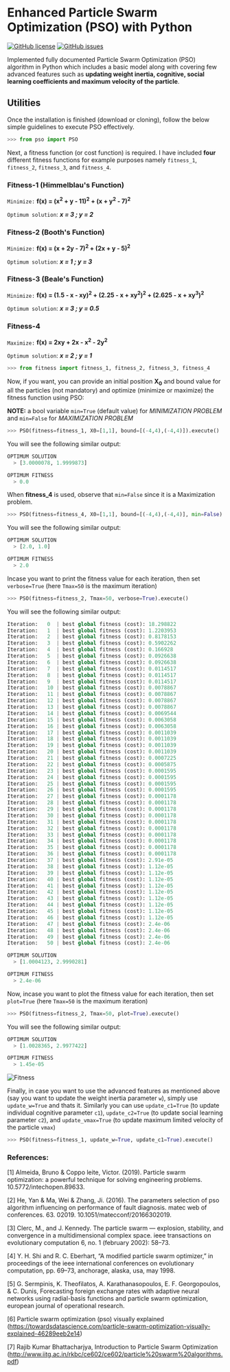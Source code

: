 # Enhanced Particle Swarm Optimization (PSO) with Python
[![GitHub license](https://img.shields.io/github/license/ujjwalkhandelwal/pso_particle_swarm_optimization)](https://github.com/ujjwalkhandelwal/pso_particle_swarm_optimization/blob/main/LICENSE)
[![GitHub issues](https://img.shields.io/github/issues/ujjwalkhandelwal/pso_particle_swarm_optimization?style=flat-square
)](https://github.com/ujjwalkhandelwal/pso_particle_swarm_optimization/issues)

Implemented fully documented Particle Swarm Optimization (PSO) algorithm in Python which includes a basic model along with covering few advanced features such as **updating weight inertia, cognitive, social learning coefficients and maximum velocity of the particle**.  

## Utilities
Once the installation is finished (download or cloning), follow the below simple guidelines to execute PSO effectively.
```py
>>> from pso import PSO
```
Next, a fitness function (or cost function) is required. I have included **four** different fitness functions for example purposes namely `fitness_1`, `fitness_2`, `fitness_3`, and `fitness_4`.

### Fitness-1 (Himmelblau's Function)
`Minimize:` **f(x) = (x<sup>2</sup> + y - 11)<sup>2</sup> + (x + y<sup>2</sup> - 7)<sup>2</sup>**
    
`Optimum solution`:  ***x = 3 ; y = 2***

### Fitness-2 (Booth's Function)
`Minimize:` **f(x) = (x + 2y - 7)<sup>2</sup> + (2x + y - 5)<sup>2</sup>**

`Optimum solution`:  ***x = 1 ; y = 3***

### Fitness-3 (Beale's Function)
`Minimize:` **f(x) = (1.5 - x - xy)<sup>2</sup> + (2.25 - x + xy<sup>2</sup>)<sup>2</sup> + (2.625 - x + xy<sup>3</sup>)<sup>2</sup>**
    
`Optimum solution`:  ***x = 3 ; y = 0.5***

### Fitness-4
`Maximize:` **f(x) = 2xy + 2x - x<sup>2</sup> - 2y<sup>2</sup>**
    
`Optimum solution`:  ***x = 2 ; y = 1***

```py
>>> from fitness import fitness_1, fitness_2, fitness_3, fitness_4
```

Now, if you want, you can provide an initial position **X<sub>0</sub>** and bound value for all the particles (not mandatory) and optimize (minimize or maximize) the fitness function using PSO:

**NOTE:** a bool variable `min=True` (default value) for *MINIMIZATION PROBLEM* and `min=False` for *MAXIMIZATION PROBLEM*

```py
>>> PSO(fitness=fitness_1, X0=[1,1], bound=[(-4,4),(-4,4)]).execute()
```
You will see the following similar output:
```py
OPTIMUM SOLUTION
  > [3.0000078, 1.9999873]

OPTIMUM FITNESS
  > 0.0
```
When **fitness_4** is used, observe that `min=False` since it is a Maximization problem.

```py
>>> PSO(fitness=fitness_4, X0=[1,1], bound=[(-4,4),(-4,4)], min=False).execute()
```
You will see the following similar output:
```py
OPTIMUM SOLUTION
  > [2.0, 1.0]

OPTIMUM FITNESS
  > 2.0
```

Incase you want to print the fitness value for each iteration, then set `verbose=True` (here `Tmax=50` is the 
maximum iteration)

```py
>>> PSO(fitness=fitness_2, Tmax=50, verbose=True).execute()
```
You will see the following similar output:
```py
Iteration:   0  | best global fitness (cost): 18.298822
Iteration:   1  | best global fitness (cost): 1.2203953
Iteration:   2  | best global fitness (cost): 0.8178153
Iteration:   3  | best global fitness (cost): 0.5902262
Iteration:   4  | best global fitness (cost): 0.166928
Iteration:   5  | best global fitness (cost): 0.0926638
Iteration:   6  | best global fitness (cost): 0.0926638
Iteration:   7  | best global fitness (cost): 0.0114517
Iteration:   8  | best global fitness (cost): 0.0114517
Iteration:   9  | best global fitness (cost): 0.0114517
Iteration:   10 | best global fitness (cost): 0.0078867
Iteration:   11 | best global fitness (cost): 0.0078867
Iteration:   12 | best global fitness (cost): 0.0078867
Iteration:   13 | best global fitness (cost): 0.0078867
Iteration:   14 | best global fitness (cost): 0.0069544
Iteration:   15 | best global fitness (cost): 0.0063058
Iteration:   16 | best global fitness (cost): 0.0063058
Iteration:   17 | best global fitness (cost): 0.0011039
Iteration:   18 | best global fitness (cost): 0.0011039
Iteration:   19 | best global fitness (cost): 0.0011039
Iteration:   20 | best global fitness (cost): 0.0011039
Iteration:   21 | best global fitness (cost): 0.0007225
Iteration:   22 | best global fitness (cost): 0.0005875
Iteration:   23 | best global fitness (cost): 0.0001595
Iteration:   24 | best global fitness (cost): 0.0001595
Iteration:   25 | best global fitness (cost): 0.0001595
Iteration:   26 | best global fitness (cost): 0.0001595
Iteration:   27 | best global fitness (cost): 0.0001178
Iteration:   28 | best global fitness (cost): 0.0001178
Iteration:   29 | best global fitness (cost): 0.0001178
Iteration:   30 | best global fitness (cost): 0.0001178
Iteration:   31 | best global fitness (cost): 0.0001178
Iteration:   32 | best global fitness (cost): 0.0001178
Iteration:   33 | best global fitness (cost): 0.0001178
Iteration:   34 | best global fitness (cost): 0.0001178
Iteration:   35 | best global fitness (cost): 0.0001178
Iteration:   36 | best global fitness (cost): 0.0001178
Iteration:   37 | best global fitness (cost): 2.91e-05
Iteration:   38 | best global fitness (cost): 1.12e-05
Iteration:   39 | best global fitness (cost): 1.12e-05
Iteration:   40 | best global fitness (cost): 1.12e-05
Iteration:   41 | best global fitness (cost): 1.12e-05
Iteration:   42 | best global fitness (cost): 1.12e-05
Iteration:   43 | best global fitness (cost): 1.12e-05
Iteration:   44 | best global fitness (cost): 1.12e-05
Iteration:   45 | best global fitness (cost): 1.12e-05
Iteration:   46 | best global fitness (cost): 1.12e-05
Iteration:   47 | best global fitness (cost): 2.4e-06
Iteration:   48 | best global fitness (cost): 2.4e-06
Iteration:   49 | best global fitness (cost): 2.4e-06
Iteration:   50 | best global fitness (cost): 2.4e-06

OPTIMUM SOLUTION
  > [1.0004123, 2.9990281]

OPTIMUM FITNESS
  > 2.4e-06
```

Now, incase you want to plot the fitness value for each iteration, then set `plot=True` (here `Tmax=50` is the 
maximum iteration)

```py
>>> PSO(fitness=fitness_2, Tmax=50, plot=True).execute()
```
You will see the following similar output:
```py
OPTIMUM SOLUTION
  > [1.0028365, 2.9977422]

OPTIMUM FITNESS
  > 1.45e-05
```

![Fitness](https://github.com/ujjwalkhandelwal/pso_particle_swarm_optimization/blob/main/fitness.png)

Finally, in case you want to use the advanced features as mentioned above (say you want to update the weight inertia parameter `w`), simply use `update_w=True` and thats it. Similarly you can use `update_c1=True` (to update individual cognitive parameter `c1`), `update_c2=True` (to update social learning parameter `c2`), and `update_vmax=True` (to update maximum limited velocity of the particle `vmax`)

```py
>>> PSO(fitness=fitness_1, update_w=True, update_c1=True).execute()
```

### References:    

[1] Almeida, Bruno & Coppo leite, Victor. (2019). Particle swarm optimization: a powerful technique for 
solving engineering problems. 10.5772/intechopen.89633.

[2] He, Yan & Ma, Wei & Zhang, Ji. (2016). The parameters selection of pso algorithm influencing on performance of fault diagnosis. matec web of conferences. 63. 02019. 10.1051/matecconf/20166302019. 

[3] Clerc, M., and J. Kennedy. The particle swarm — explosion, stability, and convergence in a multidimensional complex space. ieee transactions on evolutionary computation 6, no. 1 (february 2002): 58–73.

[4] Y. H. Shi and R. C. Eberhart, “A modified particle swarm optimizer,” in proceedings of the ieee international
conferences on evolutionary computation, pp. 69–73, anchorage, alaska, usa, may 1998.

[5] G. Sermpinis, K. Theofilatos, A. Karathanasopoulos, E. F. Georgopoulos, & C. Dunis, Forecasting foreign exchange 
rates with adaptive neural networks using radial-basis functions and particle swarm optimization, european journal of operational research.

[6] Particle swarm optimization (pso) visually explained
(https://towardsdatascience.com/particle-swarm-optimization-visually-explained-46289eeb2e14)

[7] Rajib Kumar Bhattacharjya, Introduction to Particle Swarm Optimization 
(http://www.iitg.ac.in/rkbc/ce602/ce602/particle%20swarm%20algorithms.pdf)

